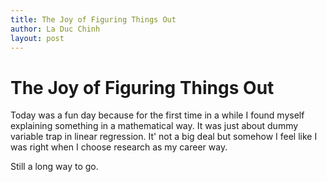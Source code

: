 ```yaml
---
title: The Joy of Figuring Things Out
author: La Duc Chinh
layout: post
---
```

# The Joy of Figuring Things Out

Today was a fun day because for the first time in a while I found myself explaining something in a mathematical way. It was just about dummy variable trap in linear regression. It' not a big deal but somehow I feel like I was right when I choose research as my career way.

Still a long way to go.